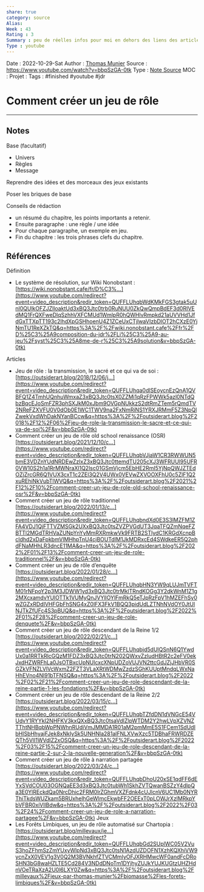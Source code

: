 ```yaml
---
share: true 
category: source
Alias:
Week : 43
Rating : 3
Summary : peu de réelles infos pour moi en dehors des liens des articles de la vidéos.
Type : youtube
---
```

Date : 2022-10-29-Sat
Author : [Thomas Munier](Thomas%20Munier.md)
Source : https://www.youtube.com/watch?v=bbpSzGA-0tk
Type : [Note Source](Note%20Source)
MOC :
Projet : 
Tags : #finished  #youtube #jdr 

# Comment créer un jeu de rôle


***

## Notes

Base (facultatif)
- Univers 
- Règles 
- Message 

Reprendre des idées et des morceaux des jeux existants

Poser les briques de base 

Conseils de rédaction
- un résumé du chapitre, les points importants a retenir.
- Ensuite paragraphe : une règle / une idée 
- Pour chaque paragraphe, un exemple en jeu.
- Fin du chapitre : les trois phrases clefs du chapitre.

## Références
Définition 
- Le système de résolution, sur Wiki Nonobstant : [https://wiki.nonobstant.cafe/fr/D%C3%...](https://www.youtube.com/redirect?event=video_description&redir_token=QUFFLUhqbWdKMkFGS3gtak5uUnl0QUlkOFZJZlloaktUd3xBQ3Jtc0trb0RuNUU0ZkQwQmpBdEF3d0RIVEdMQ1FrQXFweDlqSzhhVXFCMUd1WmlpR0hQWHlvRmpkd21aUVVHd1JfdGxTTXpTT193c2lhdXpGSHhoenU4Z1ZCeUxCTjlwaVIzbDlOT2hCXzE0YjNmTU1ReXZkTQ&q=https%3A%2F%2Fwiki.nonobstant.cafe%2Ffr%2FD%25C3%25A9composition-du-jdr%2FLi%25C3%25A9-au-jeu%2Fsyst%25C3%25A8me-de-r%25C3%25A9solution&v=bbpSzGA-0tk) 

Articles 
- Jeu de rôle : la transmission, le sacré et ce qui va de soi : [https://outsiderart.blog/2018/12/06/j...](https://www.youtube.com/redirect?event=video_description&redir_token=QUFFLUhqa0dlSEoycnEzQnA1QVBFQ1Z4TmhUQnhuWmxaZ3xBQ3Jtc0tsX0ZZMi1qRzFPWWk5azl0NTdQbzBqcEJoSmFZR3phSXJkM0xJbm9OVGpNUkkzS2dtRmZTem5rQmdTV2NReFZXVFU0V0dOb0E1WC1TWV9na2FxNmRiNS1YRXJRMmF5Z3NpQlZwekVxdWhDakNYanBCcw&q=https%3A%2F%2Foutsiderart.blog%2F2018%2F12%2F06%2Fjeu-de-role-la-transmission-le-sacre-et-ce-qui-va-de-soi%2F&v=bbpSzGA-0tk) 
- Comment créer un jeu de rôle old school renaissance (OSR) [https://outsiderart.blog/2021/12/10/c...](https://www.youtube.com/redirect?event=video_description&redir_token=QUFFLUhqbVJjaW1CR3RWWUN5bmE3VDZnYUdNRDEwZzlxZ3xBQ3Jtc0ttemdTU205cXJ3WFRUUl95UFR0VW10S2h1a1RrMWNraXl1Q2lsc01GSmVjcm5EbHE2RmI5YjNpQWJZTEdOZjZrcGR6Q1VUX3cxT1c2ZEl3Q2V4UWx0VEVwZXVOOXFhU0c5ZlF1Q2xuREhiNkVubTlWVQ&q=https%3A%2F%2Foutsiderart.blog%2F2021%2F12%2F10%2Fcomment-creer-un-jeu-de-role-old-school-renaissance-osr%2F&v=bbpSzGA-0tk) 
- Comment créer un jeu de rôle traditionnel [https://outsiderart.blog/2022/01/13/c...](https://www.youtube.com/redirect?event=video_description&redir_token=QUFFLUhqbndXd0E3S3lMZFM1ZFA4VDJ1QjFTTVZMSGk2UXxBQ3Jtc0tsZVZPVGdUT3JqaTFQZmNqeFZBTTl2MGdTRHVaZUNpYnYyMmRXRmkwVk9FRTB2STlydC1KRGdXcnpBcldhd2xDaFpkbmVlMHhpTnU4cjBOUTdIM1JkMDRxcEd4SWdkeER5Q2phdFNaMHhLR3dncE11MA&q=https%3A%2F%2Foutsiderart.blog%2F2022%2F01%2F13%2Fcomment-creer-un-jeu-de-role-traditionnel%2F&v=bbpSzGA-0tk)
- Comment créer un jeu de rôle d’enquête [https://outsiderart.blog/2022/01/28/c...](https://www.youtube.com/redirect?event=video_description&redir_token=QUFFLUhqbHN3YW9qLUJmTVFTM01rNFpoY2p3M3JDWW1yd3xBQ3Jtc0trMklTRndKOGg3Y2dkWnM1Z1g2MXcxamdvYUlOTTk1VUMyQnJVYllOYlFmRkQ5eTJpRzFpV1hMZEFhSy0wZGZxRDdIVHFGbFhSNG4xZ0lFX3FkV1BQQ3pidUdLZTNhNVdOY0JtUlNJTkZfUFc4S3pBUQ&q=https%3A%2F%2Foutsiderart.blog%2F2022%2F01%2F28%2Fcomment-creer-un-jeu-de-role-denquete%2F&v=bbpSzGA-0tk)
- Comment créer un jeu de rôle descendant de la Reine 1/2 [https://outsiderart.blog/2022/02/21/c...](https://www.youtube.com/redirect?event=video_description&redir_token=QUFFLUhqbjd5dUlQSnN6Q1YwdUx0a1RRTkRlcGQzM1FDZ3xBQ3Jtc0trN202QWxvZzludHBtR2c2eFV0ekJxdHZWRFhLa0JsOTBxcUpNUlcxcXNpUDZoVUJVN2ttcGdJZjJHbVR0SGZkVFNZLVlVcWxmZ2FZT3VLaXRtWDMwZzdzSGhKUUptMndqLWxNaHhEVno4Nl91bTFNSQ&q=https%3A%2F%2Foutsiderart.blog%2F2022%2F02%2F21%2Fcomment-creer-un-jeu-de-role-descendant-de-la-reine-partie-1-les-fondations%2F&v=bbpSzGA-0tk) 
- Comment créer un jeu de rôle descendant de la Reine 2/2 [https://outsiderart.blog/2022/03/15/c...](https://www.youtube.com/redirect?event=video_description&redir_token=QUFFLUhqbTZfdDN1dVNGcE54VUdvY1RYYkI2NHFKV3kxQXxBQ3Jtc0tsaVdIZlpWTDM2Y2hwLVpXZVNZTThtNHBqbWpPNWhnRUdiVmJMMDA1R01aM2pmMmE5S1FCem1SdUdIbHlSbHhyajFJek8xNkIySk5UNHNla281alFNLXVwXzc5TDBhaFRWRDZEQTh5VlI1WVdlZ2xOSQ&q=https%3A%2F%2Foutsiderart.blog%2F2022%2F03%2F15%2Fcomment-creer-un-jeu-de-role-descendant-de-la-reine-partie-2-sur-2-la-nouvelle-generation%2F&v=bbpSzGA-0tk) 
- Comment créer un jeu de rôle à narration partagée [https://outsiderart.blog/2022/03/24/c...](https://www.youtube.com/redirect?event=video_description&redir_token=QUFFLUhqbDhoU20xSE1qdFF6dEYxSVdCOU03OGNQaEE3d3xBQ3Jtc0tubWh1SkhZVTQwanBSZzY4dlpQa3E0YlREckdQa0NrcDhic2FRM0lrZGhmVXZFdnk4cUJlcnV6UC1Mb0NYRThiTkdsWUZkam5BRUxhelhGeWlmcEkwbFF2OEExT0pLOWJrXzlMRkpYbVFBR0xiVllBdw&q=https%3A%2F%2Foutsiderart.blog%2F2022%2F03%2F24%2Fcomment-creer-un-jeu-de-role-a-narration-partagee%2F&v=bbpSzGA-0tk) 
Jeux
- Les Forêts Limbiques, un jeu de rôle automatisé sur Chartopia : [https://outsiderart.blog/millevaux/je...](https://www.youtube.com/redirect?event=video_description&redir_token=QUFFLUhqbGd2SUplWC05V2VuS3hoZFhmSzZmYUxyWlpNd3xBQ3Jtc0tsN1AzdUZDOFN1XzhKQXhiVW9ycnZxX0VEV1g3V0Q2M3BVNkhfZTVCMmIyOFJXRHMwcWF0andFcDRoSHN3bG8waHZLTE5Cd284V3NDdDNoTm1DYjhyZUJkYUJKUGtzUHZHdnVOeTRaXzA2U0l6LXY0Zw&q=https%3A%2F%2Foutsiderart.blog%2Fmillevaux%2Fjeux-par-thomas-munier%2Fbiomasse%2Fles-forets-limbiques%2F&v=bbpSzGA-0tk)